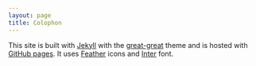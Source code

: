 ```yaml
---
layout: page
title: Colophon
---
```


This site is built with [Jekyll](https://jekyllrb.com/) with the [great-great](https://github.com/double-great/great-great-jekyll-theme) theme and is hosted with [GitHub pages](https://pages.github.com/). It uses [Feather](https://feathericons.com/) icons and [Inter](https://rsms.me/inter/) font.
